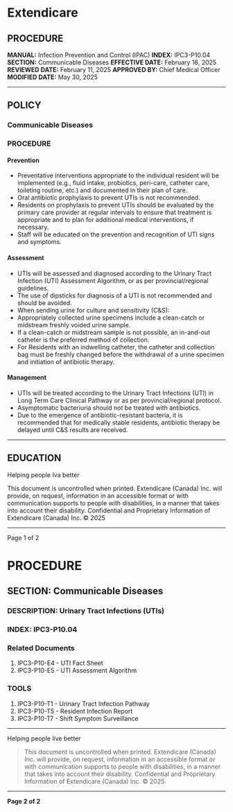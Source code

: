 # Extendicare

## PROCEDURE

**MANUAL:** Infection Prevention and Control (IPAC)
**INDEX:** IPC3-P10.04
**SECTION:** Communicable Diseases
**EFFECTIVE DATE:** February 18, 2025
**REVIEWED DATE:** February 11, 2025
**APPROVED BY:** Chief Medical Officer
**MODIFIED DATE:** May 30, 2025

----

## POLICY

### Communicable Diseases

### PROCEDURE

#### Prevention
- Preventative interventions appropriate to the individual resident will be implemented (e.g., fluid intake, probiotics, peri-care, catheter care, toileting routine, etc.) and documented in their plan of care.
- Oral antibiotic prophylaxis to prevent UTIs is not recommended.
- Residents on prophylaxis to prevent UTIs should be evaluated by the primary care provider at regular intervals to ensure that treatment is appropriate and to plan for additional medical interventions, if necessary.
- Staff will be educated on the prevention and recognition of UTI signs and symptoms.

#### Assessment
- UTIs will be assessed and diagnosed according to the Urinary Tract Infection (UTI) Assessment Algorithm, or as per provincial/regional guidelines.
- The use of dipsticks for diagnosis of a UTI is not recommended and should be avoided.
- When sending urine for culture and sensitivity (C&S):
- Appropriately collected urine specimens include a clean-catch or midstream freshly voided urine sample.
- If a clean-catch or midstream sample is not possible, an in-and-out catheter is the preferred method of collection.
- For Residents with an indwelling catheter, the catheter and collection bag must be freshly changed before the withdrawal of a urine specimen and initiation of antibiotic therapy.

#### Management
- UTIs will be treated according to the Urinary Tract Infections (UTI) in Long Term Care Clinical Pathway or as per provincial/regional protocol.
- Asymptomatic bacteriuria should not be treated with antibiotics.
- Due to the emergence of antibiotic-resistant bacteria, it is recommended that for medically stable residents, antibiotic therapy be delayed until C&S results are received.

----

## EDUCATION

Helping people
Iva better

This document is uncontrolled when printed.
Extendicare (Canada) Inc. will provide, on request, information in an accessible format or with communication supports to people with disabilities, in a manner that takes into account their disability. Confidential and Proprietary Information of Extendicare (Canada) Inc. © 2025

----

Page 1 of 2

# PROCEDURE

## SECTION: Communicable Diseases
### DESCRIPTION: Urinary Tract Infections (UTIs)
### INDEX: IPC3-P10.04

### Related Documents
1. IPC3-P10-E4 - UTI Fact Sheet
2. IPC3-P10-E5 - UTI Assessment Algorithm

### TOOLS
1. IPC3-P10-T1 - Urinary Tract Infection Pathway
2. IPC3-P10-T5 - Resident Infection Report
3. IPC3-P10-T7 - Shift Symptom Surveillance

----

Helping people live better

> This document is uncontrolled when printed.
> Extendicare (Canada) Inc. will provide, on request, information in an accessible format or with communication supports to people with disabilities, in a manner that takes into account their disability. Confidential and Proprietary Information of Extendicare (Canada) Inc. © 2025

----

**Page 2 of 2**